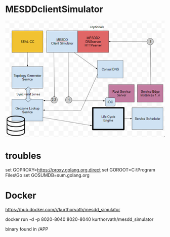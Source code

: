 # MESDDclientSimulator
![Alt text](image.png)


# troubles
set GOPROXY=https://proxy.golang.org,direct 
set GOROOT=C:\Program Files\Go
set GOSUMDB=sum.golang.org


# Docker
https://hub.docker.com/r/kurthorvath/mesdd_simulator

docker run -d -p 8020-8040:8020-8040 kurthorvath/mesdd_simulator

binary found in /APP